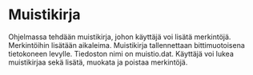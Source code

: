 # Muistikirja

Ohjelmassa tehdään muistikirja, johon käyttäjä voi lisätä merkintöjä. Merkintöihin lisätään aikaleima.
Muistikirja tallennettaan bittimuotoisena tietokoneen levylle. Tiedoston nimi on muistio.dat.
Käyttäjä voi lukea muistikirjaa sekä lisätä, muokata ja poistaa merkintöjä.
